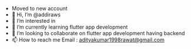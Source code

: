 - Moved to [](https://github.com/addiraw) new account
- 👋 Hi, I’m @addiraws
- 👀 I’m interested in 
- 🌱 I’m currently learning flutter app development
- 💞️ I’m looking to collaborate on flutter app development having backend
- 📫 How to reach me Email : adityakumar1998rawat@gmail.com

<!---
addiraws/addiraws is a ✨ special ✨ repository because its `README.md` (this file) appears on your GitHub profile.
You can click the Preview link to take a look at your changes.
--->
